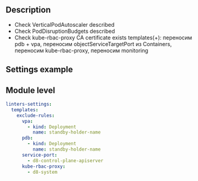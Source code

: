 ## Description

- Check VerticalPodAutoscaler described
- Check PodDisruptionBudgets described
- Check kube-rbac-proxy CA certificate exists
templates(+): переносим pdb + vpa, переносим objectServiceTargetPort из Containers, переносим kube-rbac-proxy, переносим monitoring

## Settings example

## Module level

```yaml
linters-settings:
  templates:
    exclude-rules:
      vpa:
        - kind: Deployment
          name: standby-holder-name
      pdb:
        - kind: Deployment
          name: standby-holder-name
      service-port:
        - d8-control-plane-apiserver
      kube-rbac-proxy:
        - d8-system
```

